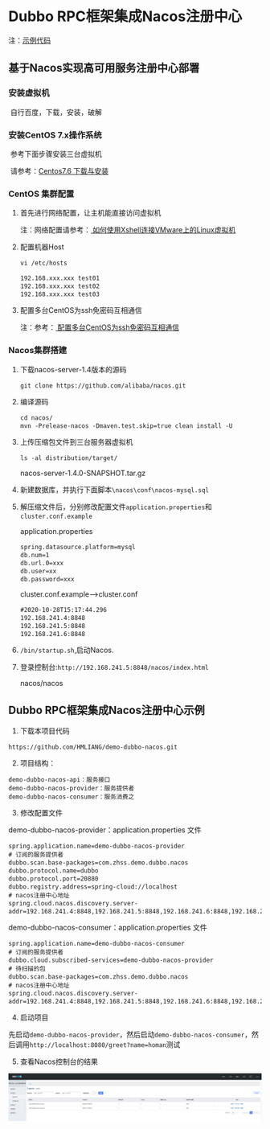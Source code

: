 # Dubbo RPC框架集成Nacos注册中心

注：[示例代码](https://github.com/HomanLiang/study-demo/tree/main/spring-cloud-alibaba-demo/demo-dubbo-nacos-main)




## 基于Nacos实现高可用服务注册中心部署

### 安装虚拟机

​	自行百度，下载，安装，破解

### 安装CentOS 7.x操作系统

​	参考下面步骤安装三台虚拟机

​	请参考：[Centos7.6 下载与安装](https://zhuanlan.zhihu.com/p/77198314)

### CentOS 集群配置

1. 首先进行网络配置，让主机能直接访问虚拟机

   注：网络配置请参考：[  如何使用Xshell连接VMware上的Linux虚拟机   ]( https://www.cnblogs.com/shireenlee4testing/p/9469650.html )

2. 配置机器Host

   ```
   vi /etc/hosts
   ```

   ```
   192.168.xxx.xxx test01
   192.168.xxx.xxx test02
   192.168.xxx.xxx test03
   ```

3. 配置多台CentOS为ssh免密码互相通信

   注：参考：[  配置多台CentOS为ssh免密码互相通信 ](  https://www.cnblogs.com/hbbbs/articles/8175897.html )

### Nacos集群搭建

1. 下载nacos-server-1.4版本的源码

   ```
   git clone https://github.com/alibaba/nacos.git
   ```

   

2. 编译源码

   ```
   cd nacos/
   mvn -Prelease-nacos -Dmaven.test.skip=true clean install -U
   ```

   

3. 上传压缩包文件到三台服务器虚拟机

   ```
   ls -al distribution/target/
   ```

   nacos-server-1.4.0-SNAPSHOT.tar.gz

4. 新建数据库，并执行下面脚本`\nacos\conf\nacos-mysql.sql`

5. 解压缩文件后，分别修改配置文件`application.properties`和`cluster.conf.example`

   application.properties

   ```
   spring.datasource.platform=mysql
   db.num=1
   db.url.0=xxx
   db.user=xx
   db.password=xxx
   ```

   cluster.conf.example-->cluster.conf

   ```
   #2020-10-28T15:17:44.296
   192.168.241.4:8848
   192.168.241.5:8848
   192.168.241.6:8848
   ```

6. `/bin/startup.sh`,启动Nacos.

7. 登录控制台:`http://192.168.241.5:8848/nacos/index.html`

   nacos/nacos

## Dubbo RPC框架集成Nacos注册中心示例
1. 下载本项目代码
```
https://github.com/HMLIANG/demo-dubbo-nacos.git
```

2. 项目结构：
```
demo-dubbo-nacos-api：服务接口
demo-dubbo-nacos-provider：服务提供者
demo-dubbo-nacos-consumer：服务消费之
```

3. 修改配置文件

demo-dubbo-nacos-provider：application.properties 文件
```
spring.application.name=demo-dubbo-nacos-provider
# 订阅的服务提供者
dubbo.scan.base-packages=com.zhss.demo.dubbo.nacos
dubbo.protocol.name=dubbo
dubbo.protocol.port=20880
dubbo.registry.address=spring-cloud://localhost
# nacos注册中心地址
spring.cloud.nacos.discovery.server-addr=192.168.241.4:8848,192.168.241.5:8848,192.168.241.6:8848,192.168.241.7:8848
```
demo-dubbo-nacos-consumer：application.properties 文件
```
spring.application.name=demo-dubbo-nacos-consumer
# 订阅的服务提供者
dubbo.cloud.subscribed-services=demo-dubbo-nacos-provider
# 待扫描的包
dubbo.scan.base-packages=com.zhss.demo.dubbo.nacos
# nacos注册中心地址
spring.cloud.nacos.discovery.server-addr=192.168.241.4:8848,192.168.241.5:8848,192.168.241.6:8848,192.168.241.7:8848
```

4. 启动项目

先启动`demo-dubbo-nacos-provider`，然后启动`demo-dubbo-nacos-consumer`，然后调用`http://localhost:8080/greet?name=homan`测试

5. 查看Nacos控制台的结果

![](https://raw.githubusercontent.com/HomanLiang/pictures/main/study-demo/demo-dubbo-nacos-main/nacos_provider.png)